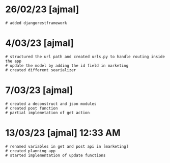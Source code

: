 # 26/02/23 [ajmal]
    # added djangorestframework


# 4/03/23 [ajmal]
    # structured the url path and created urls.py to handle routing inside the app
    # update the model by adding the id field in marketing
    # created different searializer
    

# 7/03/23 [ajmal]
    # created a deconstruct and json modules
    # created post function 
    # partial implemetation of get action

# 13/03/23 [ajmal] 12:33 AM
    # renamed variables in get and post api in [marketing]
    # created planning app
    # started implementation of update functions